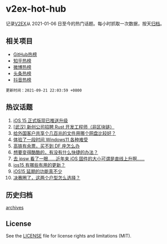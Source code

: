 # v2ex-hot-hub

 记录[V2EX](https://www.v2ex.com/)从 2021-01-06 日至今的热门话题。每小时抓取一次数据，按天[归档](archives)。
 
 ## 相关项目

- [GitHub热榜](https://github.com/snaildev/github-hot-hub)
- [知乎热榜](https://github.com/snaildev/zhihu-hot-hub)
- [微博热榜](https://github.com/snaildev/weibo-hot-hub)
- [头条热榜](https://github.com/snaildev/toutiao-hot-hub)
- [抖音热榜](https://github.com/snaildev/douyin-hot-hub)


 `更新时间：2021-09-21 22:03:59 +0800`

## 热议话题

1. [iOS 15 正式版现已推送升级](https://www.v2ex.com/t/803122)
1. [[武汉] 新创公司招聘 Rust 开发工程师（非区块链）](https://www.v2ex.com/t/803118)
1. [给外国客户共享个几百兆的文件用哪个网盘比较好？](https://www.v2ex.com/t/803106)
1. [体验了一段时间 Windows11 各种难受](https://www.v2ex.com/t/803146)
1. [高铁有余票，买不到 DF 座怎么办](https://www.v2ex.com/t/803133)
1. [想要变得酷酷的，有没有什么快捷的办法？](https://www.v2ex.com/t/803103)
1. [去 ipsw 看了一眼……近年来 iOS 固件的大小可谓是直线上升啊……](https://www.v2ex.com/t/803127)
1. [ios15 有哪些有用的更新？](https://www.v2ex.com/t/803179)
1. [iOS15 延期的功能真不少](https://www.v2ex.com/t/803125)
1. [决赛圈了，这两个户型怎么选择？](https://www.v2ex.com/t/803215)

## 历史归档

[archives](archives)

## License

See the [LICENSE](LICENSE) file for license rights and limitations (MIT).
